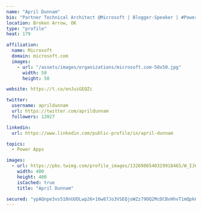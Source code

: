 ```yaml
---
name: "April Dunnam"
bio: "Partner Technical Architect @Microsoft | Blogger-Speaker | #PowerApps, #PowerAutomate, #Office365, #SharePoint | #WIT | #Karaoke Queen"
location: Broken Arrow, OK
type: "profile"
heat: 179

affiliation:
  name: Microsoft
  domain: microsoft.com
  images:
    - url: "/assets/images/organizations/microsoft.com-50x50.jpg"
      width: 50
      height: 50

website: https://t.co/enJuiGEQZc

twitter:
  username: aprildunnam
  url: https://twitter.com/aprildunnam
  followers: 12027

linkedin:
  url: https://www.linkedin.com/public-profile/in/april-dunnam

topics:
  - Power Apps

images:
  - url: https://pbs.twimg.com/profile_images/1326986540329918465/W_IJ6Ih2_400x400.jpg
    width: 400
    height: 400
    isCached: true
    title: "April Dunnam"

secured: "ypAQnpe3vs510nUUDLwp26+16w87Jo3VSEQjoWZz79OQ2McDCBvHhvT1mQpk6f0DD2t6pYZPCFISUDsIb8vYCT7IMB1OgrZRFnYsjCO4oh4PpoKS59T6mPLtPaXIceN56Dsa2qCpfwSUcO+UNeBz0eYqcc/azt4yQoUrnhxVOSljHFQV3DvrjTlsUXSiQM0MvRjoxJ4LKhcT5X9AdHeS/oZ63v+Ld1QJMEISl/5lChhZjutLppA+zJDYM1/kqeG2kPVi3DLAJkn3qODg/2Nomq8MiWnGmDR1afVOo+mf++o5Tq6O2tZK0GJ7tYVpKKc+eSHoZtH1zaxpgmEhyTyIDEZwykFSyqhu9VHa6zUxGfzvFeYdT7N8uuk8/Zy6V3h8dK8TfFHAbjVUuP9GerPUAXCxQ/sBVVsSpA2yhjkQh0E=;0r4fsrFUwFb/w//7bnBdtQ=="
---
```


